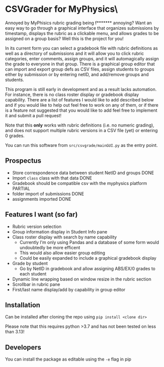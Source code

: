 # CSVGrader for MyPhysics\

Annoyed by MyPhisics rubric grading being f******* annoying? Want an easy way to go through a graphical interface that organizes submissions
by timestamp, displays the rubric as a clickable menu, and allows grades to be assigned on a group basis? Well this is the project for you! 

In its current form you can select a gradebook file with rubric definitions as well as a directory of submissions and it will allow you to 
click rubric categories, enter comments, assign groups, and it will automagically assign the grade to everyone in that group. There is a 
graphical group editor that can import and export group defs as CSV files, assign students to groups either by submission or by entering netID,
and add/remove groups and students. 

This program is still early in development and as a result lacks automation. For instance, there is no class roster display or gradebook 
display capability. There are a list of features I would like to add described below and if you would like to help out feel free to work on 
any of them, or if there is a feature not suggested that you would like to add feel free to implement it and submit a pull request!

Note that this **only** works with rubric definitions (i.e. no numeric grading), and does not support multiple rubric versions in a CSV file (yet) or entering 0 grades.

You can run this software from `src/csvgrade/mainGUI.py` as the entry point. 


## Prospectus

- Store correspondence data between student NetID and groups DONE
- Import `class` class with that data DONE
- Gradebook should be compatible csv with the myphysics platform PARTIAL
- folder import of submissions DONE
- assignments imported DONE

## Features I want (so far)
- Rubric version selection 
- Group information display in Student Info pane
- Class roster display with search by name capability
   - Currently I'm only using Pandas and a database of some form would undoubtedly be more efficent
   - This would also allow easier group editing
   - Could be easily expanded to include a graphical gradebook display
- Grade by student
    - Go by NetID in gradebook and allow assigning ABS/EX/0 grades to each student
- Dynamic line wrapping based on window resize in the rubric section
- Scrollbar in rubric pane
- First/last name display/add by capability in group editor




## Installation

Can be installed after cloning the repo using
`pip install <clone dir>`

Please note that this requires python >3.7 and has not been tested on less than 3.13!

## Developers
You can install the package as editable using the `-e` flag in pip
